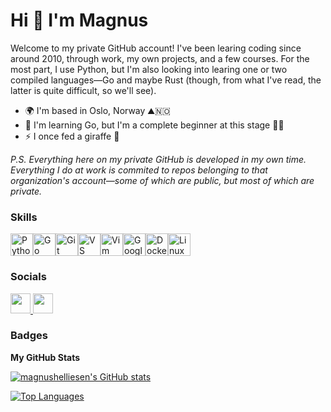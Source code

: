 Hi 👋 I'm Magnus
=================================

Welcome to my private GitHub account!
I've been learing coding since around 2010, through work, my own projects, and a few courses.
For the most part, I use Python, but I'm also looking into learing one or two compiled languages—Go and maybe Rust (though, from what I've read, the latter is quite difficult, so we'll see).

* 🌍  I'm based in Oslo, Norway ⛰️🇳🇴
* 🧠  I'm learning Go, but I'm a complete beginner at this stage 👶🍼
* ⚡  I once fed a giraffe 🦒

_P.S. Everything here on my private GitHub is developed in my own time. Everything I do at work is commited to repos belonging to that organization's account—some of which are public, but most of which are private._
### Skills

<p align="left">
<a href="https://www.python.org/" target="_blank" rel="noreferrer"><img src="https://raw.githubusercontent.com/danielcranney/readme-generator/main/public/icons/skills/python-colored.svg" width="36" height="36" alt="Python" /></a><a href="https://go.dev/doc/" target="_blank" rel="noreferrer"><img src="https://raw.githubusercontent.com/danielcranney/readme-generator/main/public/icons/skills/go-colored.svg" width="36" height="36" alt="Go" /></a><a href="https://git-scm.com/" target="_blank" rel="noreferrer"><img src="https://raw.githubusercontent.com/danielcranney/readme-generator/main/public/icons/skills/git-colored.svg" width="36" height="36" alt="Git" /></a><a href="https://code.visualstudio.com/" target="_blank" rel="noreferrer"><img src="https://raw.githubusercontent.com/danielcranney/readme-generator/main/public/icons/skills/visualstudiocode.svg" width="36" height="36" alt="VS Code" /></a><a href="https://www.vim.org/" target="_blank" rel="noreferrer"><img src="https://raw.githubusercontent.com/danielcranney/readme-generator/main/public/icons/skills/vim.svg" width="36" height="36" alt="Vim" /></a><a href="https://cloud.google.com/" target="_blank" rel="noreferrer"><img src="https://raw.githubusercontent.com/danielcranney/readme-generator/main/public/icons/skills/googlecloud-colored.svg" width="36" height="36" alt="Google Cloud" /></a><a href="https://www.docker.com/" target="_blank" rel="noreferrer"><img src="https://raw.githubusercontent.com/danielcranney/readme-generator/main/public/icons/skills/docker-colored.svg" width="36" height="36" alt="Docker" /></a><a href="https://www.linux.org" target="_blank" rel="noreferrer"><img src="https://raw.githubusercontent.com/danielcranney/readme-generator/main/public/icons/skills/linux-colored.svg" width="36" height="36" alt="Linux" /></a>
</p>

### Socials

<p align="left"> <a href="https://www.github.com/magnushelliesen" target="_blank" rel="noreferrer"> <picture> <source media="(prefers-color-scheme: dark)" srcset="https://raw.githubusercontent.com/danielcranney/readme-generator/main/public/icons/socials/github-dark.svg" /> <source media="(prefers-color-scheme: light)" srcset="https://raw.githubusercontent.com/danielcranney/readme-generator/main/public/icons/socials/github.svg" /> <img src="https://raw.githubusercontent.com/danielcranney/readme-generator/main/public/icons/socials/github.svg" width="32" height="32" /> </picture> </a> <a href="https://www.linkedin.com/in/magnus-helliesen/?locale=en_US" target="_blank" rel="noreferrer"> <picture> <source media="(prefers-color-scheme: dark)" srcset="https://raw.githubusercontent.com/danielcranney/readme-generator/main/public/icons/socials/linkedin-dark.svg" /> <source media="(prefers-color-scheme: light)" srcset="https://raw.githubusercontent.com/danielcranney/readme-generator/main/public/icons/socials/linkedin.svg" /> <img src="https://raw.githubusercontent.com/danielcranney/readme-generator/main/public/icons/socials/linkedin.svg" width="32" height="32" /> </picture> </a></p>

### Badges

<b>My GitHub Stats</b>

<a href="http://www.github.com/magnushelliesen"><img src="https://github-readme-stats.vercel.app/api?username=magnushelliesen&show_icons=true&hide=&count_private=true&title_color=3382ed&text_color=facc15&icon_color=10b981&bg_color=0f172a&hide_border=true&show_icons=true" alt="magnushelliesen's GitHub stats" /></a>

<a href="https://github.com/magnushelliesen" align="left"><img src="https://github-readme-stats.vercel.app/api/top-langs/?username=magnushelliesen&langs_count=10&title_color=3382ed&text_color=facc15&icon_color=10b981&bg_color=0f172a&hide_border=true&locale=en&custom_title=Top%20languages%20excluding%20Jupyter%20Notebooks&hide=jupyter%20notebook&card_width=500" alt="Top Languages" /></a>
